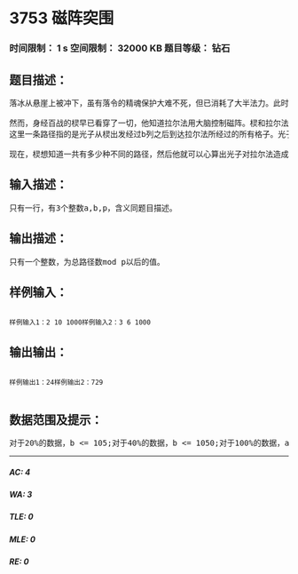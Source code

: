 # 3753 磁阵突围   
### 时间限制： 1 s     空间限制： 32000 KB     题目等级： 钻石  
## 题目描述：  

<pre>
落冰从悬崖上被冲下，虽有落令的精魂保护大难不死，但已消耗了大半法力。此时的棂刚刚也连续经历了三场恶战，身负重伤。夜色中他们急于撤出迷雾丛林，途中却被拉尔法的磁阵困住。这个磁阵专门用来对付落冰，由于洛伦兹力的作用，为避免给自己造成伤害，落冰被迫把自身的电流降到接近0，也因此暂时失去了攻击能力。拉尔法得意地阴笑着，因为他看出了棂的重伤，并认为自己可以轻易战胜棂。  
  
然而，身经百战的棂早已看穿了一切，他知道拉尔法用大脑控制磁阵。棂和拉尔法之间的磁阵可以看作一个a行b列的矩阵。（他们都在矩阵的外面）棂可以在短时间内控制少量的γ光子，这些光子可以从某一列的任何一个格子出发，到达下一列的任何一个格子，（当然光子一开始从棂出发，可到达第1列的任何一个格子；也可以从第b列——即最后一列——的任何一个格子出发到达拉尔法）当光子到达拉尔法所在的位置时，虽然伤害可以忽略不计，但光子可以对拉尔法的大脑造成扰动（大脑的思考是在量子层面的嘛），然后磁阵强度就会有一定程度的削弱。并且光子到达拉尔法的不同路径数越多，对拉尔法造成的扰动就越大，磁阵削弱得也越厉害。  
这里一条路径指的是光子从棂出发经过b列之后到达拉尔法所经过的所有格子。光子只能从棂出发，经某一列到下一列，最后到达拉尔法。途中不能返回到前面的列，也不能在同一列的两个格子运动，更不能跳过某些列。  
  
现在，棂想知道一共有多少种不同的路径，然后他就可以心算出光子对拉尔法造成的扰动和磁阵被削弱的程度，并挑选合适的符咒发动攻击。棂没带笔记本，因此他通过虚数空间把a和b的值告诉了梦中的晓筱。然而晓筱梦见了一个令人费解的数p，经过一番思索，她认为p也是棂告诉的，意思是把答案mod p，因为棂总是很关心她，不想麻烦她写高精。但晓筱参透了p的含义以后，剩余的脑细胞不足以计算出总路径数，于是她请精通OI的你来帮她。
</pre>
  
  
## 输入描述：  

<pre>
只有一行，有3个整数a,b,p，含义同题目描述。
</pre>
  
  
## 输出描述：  

<pre>
只有一个整数，为总路径数mod p以后的值。
</pre>
  
  
## 样例输入：  

<pre><code>
样例输入1：2 10 1000样例输入2：3 6 1000
</code></pre>
  
  
## 输出输出：  

<pre><code>
样例输出1：24样例输出2：729  

</code></pre>
  
  
## 数据范围及提示：  

<pre>
对于20%的数据，b <= 105;对于40%的数据，b <= 1050;对于100%的数据，a,p <= 10000; b <= 101000000;数据全部随机；（感觉这样的数据规模并不够大）
</pre>
  
  
***  

##### AC: 4  
##### WA: 3  
##### TLE: 0  
##### MLE: 0  
##### RE: 0  
